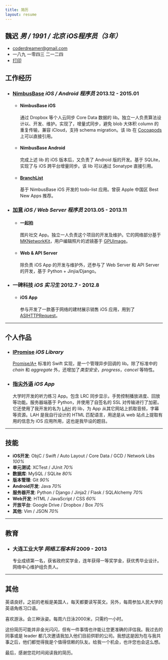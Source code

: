 ```yaml
---
title: 简历
layout: resume
---
```


## 魏迟 *男 / 1991 / 北京* *iOS程序员（3年）*

+ [coderdreamer@gmail.com](mailto:coderdreamer@gmail.com)
+ 一八九 一零四三 二一二四
+ [打印](javascript:window.print())


## 工作经历

+ ### [NimbusBase](http://nimbusbase.com) *iOS / Android 程序员* <time>2013.12 - 2015.01</time>
  + #### NimbusBase iOS
    通过 Dropbox 等个人云同步 Core Data 数据的 lib。独立一人负责算法设计以、开发、维护。实现了，增量式同步，避免 blob 大体积 column 的重复传输，兼容 iCloud，支持 schema migration。该 lib 在 [Cocoapods](http://cocoapods.org/?q=Nimbusbase) 上可以直接引用。
  + #### NimbusBase Android
    完成上述 lib 的 iOS 版本后，又负责了 Android 版的开发。基于 SQLite，实现了与 iOS 跨平台增量同步。该 lib 可以通过 Sonatype 直接引用。
  + #### [BranchList](https://itunes.apple.com/cn/app/branchlist/id885672869)
    基于 NimbusBase iOS 开发的 todo-list 应用。曾获 Apple 中国区 Best New Apps 推荐。

+ ### [加意](http://www.jiae.com) *iOS / Web Server 程序员* <time>2013.05 - 2013.11</time>
  + #### 一起拍
    图片社交 App。独立一人负责这个项目的开发及维护。它的网络部分基于 [MKNetworkKit](https://github.com/MugunthKumar/MKNetworkKit)，用户编辑照片的滤镜基于 [GPUImage](https://github.com/BradLarson/GPUImage)。
  + #### Web & API Server
    除负责 iOS App 的开发与维护外，还参与了 Web Server 和 API Server 的开发，基于 Python + Jinjia/Django。

+ ### 一碑科技 *iOS 实习生* <time>2012.7 - 2012.8</time>
  + #### iOS App
    参与开发了一款基于网络的建材展示销售 iOS 应用，用到了 [ASIHTTPRequest](https://github.com/pokeb/asi-http-request)。

---
 
## 个人作品

+ ### [IPromise](https://github.com/coppercash/IPromise) *iOS Library*
  [Promise/A+](http://promises-aplus.github.com/promises-spec) 标准的 Swift 实现，是一个管理异步回调的 lib。除了标准中的 *chain* 和 *aggregate* 外，还增加了*类型安全*，*progress*，*cancel* 等特性。
+ ### [指尖外语](https://github.com/coppercash/HoldLanguages) *iOS App*
  大学时开发的听力练习 App。包含 LRC 同步显示，手势控制播放进度、回放等功能。服务器端基于 Python，并使用了自签名的 SSL 对传输进行了加密。它还使用了我开发的名为 [LAH](https://github.com/coppercash/Lazy_API_with_HTML) 的 lib，为 App 从其它网站上抓取音频，字幕等资源。LAH 是我自行设计的 HTML 匹配语言，用途是从 web 站点上提取有用的信息为 iOS 应用所用，这也是我毕设的题目。

---

## 技能

+ **iOS开发**: ObjC / Swift / Auto Layout / Core Data / GCD / Network Libs *100%*
+ **单元测试**: XCTest / JUnit *70%*
+ **数据库**: MySQL / SQLite *80%*
+ **版本管理**: Git *90%*
+ **Android开发**: Java *70%*
+ **服务器开发**: Python / Django / Jinja2 / Flask / SQLAlchemy *70%*
+ **Web开发**: HTML / JavaScript / CSS *60%*
+ **开放平台**: Google Drive / Dropbox / Box *70%*
+ **其他**: Vim / JSON *70%*

---

## 教育

+ ### 大连工业大学 *网络工程本科* <time>2009 - 2013</time>
  专业成绩第一名，获省政府奖学金，连年获得一等奖学金，获优秀毕业设计。网络中心维护组负责人。

---

## 其他

英语良好。之前的老板是美国人，每天都要读写英文。另外，每周参加人民大学的英语角练习口语。

喜欢游泳。会三种泳姿。每周六日泳2000米，只需约一小时。

这份简历可能并非金光闪闪，但有一件事情也许能让您更准确的评估我。我过去的同事或是 leader 都几次邀请我加入他们目前供职的公司。我想这是因为在与我共事之后，他们都觉得我是个值得信赖的队友。给我一个机会，也许您也会这么想。

最后，感谢您花时间阅读我的简历。